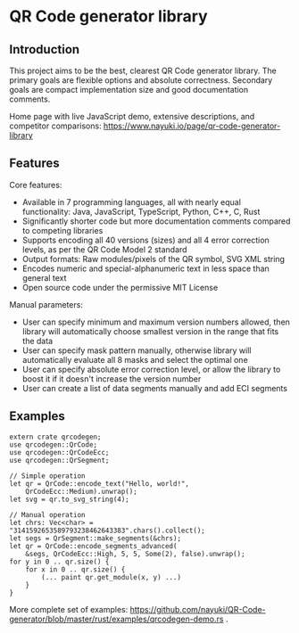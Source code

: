 QR Code generator library
=========================


Introduction
------------

This project aims to be the best, clearest QR Code generator library. The primary goals are flexible options and absolute correctness. Secondary goals are compact implementation size and good documentation comments.

Home page with live JavaScript demo, extensive descriptions, and competitor comparisons: https://www.nayuki.io/page/qr-code-generator-library


Features
--------

Core features:

* Available in 7 programming languages, all with nearly equal functionality: Java, JavaScript, TypeScript, Python, C++, C, Rust
* Significantly shorter code but more documentation comments compared to competing libraries
* Supports encoding all 40 versions (sizes) and all 4 error correction levels, as per the QR Code Model 2 standard
* Output formats: Raw modules/pixels of the QR symbol, SVG XML string
* Encodes numeric and special-alphanumeric text in less space than general text
* Open source code under the permissive MIT License

Manual parameters:

* User can specify minimum and maximum version numbers allowed, then library will automatically choose smallest version in the range that fits the data
* User can specify mask pattern manually, otherwise library will automatically evaluate all 8 masks and select the optimal one
* User can specify absolute error correction level, or allow the library to boost it if it doesn't increase the version number
* User can create a list of data segments manually and add ECI segments


Examples
--------

    extern crate qrcodegen;
    use qrcodegen::QrCode;
    use qrcodegen::QrCodeEcc;
    use qrcodegen::QrSegment;
    
    // Simple operation
    let qr = QrCode::encode_text("Hello, world!",
        QrCodeEcc::Medium).unwrap();
    let svg = qr.to_svg_string(4);
    
    // Manual operation
    let chrs: Vec<char> = "3141592653589793238462643383".chars().collect();
    let segs = QrSegment::make_segments(&chrs);
    let qr = QrCode::encode_segments_advanced(
        &segs, QrCodeEcc::High, 5, 5, Some(2), false).unwrap();
    for y in 0 .. qr.size() {
        for x in 0 .. qr.size() {
            (... paint qr.get_module(x, y) ...)
        }
    }

More complete set of examples: https://github.com/nayuki/QR-Code-generator/blob/master/rust/examples/qrcodegen-demo.rs .
